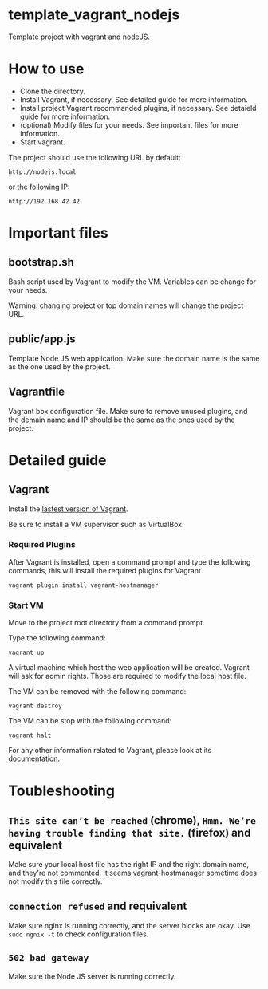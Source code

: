 # template_vagrant_nodejs
Template project with vagrant and nodeJS.

# How to use

- Clone the directory.
- Install Vagrant, if necessary. See detailed guide for more information.
- Install project Vagrant recommanded plugins, if necessary. See detaield guide for more information.
- (optional) Modify files for your needs. See important files for more information.
- Start vagrant.

The project should use the following URL by default:
```
http://nodejs.local
```
or the following IP:
```
http://192.168.42.42
```

# Important files

## bootstrap.sh

Bash script used by Vagrant to modify the VM.
Variables can be change for your needs. 

Warning: changing project or top domain names will change the project URL.

## public/app.js

Template Node JS web application. Make sure the domain name is the same as the one used by the project.

## Vagrantfile

Vagrant box configuration file. Make sure to remove unused plugins, and the demain name and IP should be the same as the ones used by the project. 

# Detailed guide
## Vagrant

Install the [lastest version of Vagrant](https://www.vagrantup.com/downloads.html).

Be sure to install a VM supervisor such as VirtualBox. 

### Required Plugins

After Vagrant is installed, open a command prompt and type the following commands, this will install the required plugins for Vagrant.

```
vagrant plugin install vagrant-hostmanager
```

### Start VM 

Move to the project root directory from a command prompt.

Type the following command:
```
vagrant up
```

A virtual machine which host the web application will be created. Vagrant will ask for admin rights. Those are required to modify the local host file.

The VM can be removed with the following command:
```
vagrant destroy
```

The VM can be stop with the following command:
```
vagrant halt
```

For any other information related to Vagrant, please look at its [documentation](https://www.vagrantup.com/docs/index.html).

# Toubleshooting

## `This site can’t be reached` (chrome), `Hmm. We’re having trouble finding that site.` (firefox) and equivalent
Make sure your local host file has the right IP and the right domain name, and they're not commented. It seems vagrant-hostmanager sometime does not modify this file correctly.

## `connection refused` and requivalent
Make sure nginx is running correctly, and the server blocks are okay. Use `sudo ngnix -t` to check configuration files.

## `502 bad gateway`
Make sure the Node JS server is running correctly.

